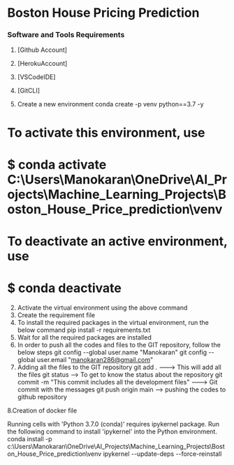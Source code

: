 # Boston House Pricing Prediction

### Software and Tools Requirements

1. [Github Account]
2. [HerokuAccount]
3. [VSCodeIDE]
4. [GitCLI]

1. Create a new environment
   conda create -p venv python==3.7 -y

# To activate this environment, use
#     $ conda activate C:\Users\Manokaran\OneDrive\AI_Projects\Machine_Learning_Projects\Boston_House_Price_prediction\venv
# To deactivate an active environment, use
#     $ conda deactivate

2. Activate the virtual environment using the above command
3. Create the requirement file
4. To install the required packages in the virtual environment, run the below command
    pip install -r requirements.txt
5. Wait for all the required packages are installed 
6. In order to push all the codes and files to the GIT repository, follow the below steps
   git config --global user.name "Manokaran"
   git config --global user.email "manokaran286@gmail.com"
7. Adding all the files to the GIT repository
   git add .   ---> This will add all the files
   git status   --> To get to know the status about the repository
   git commit -m "This commit includes all the development files"   ---> Git commit with the messages 
   git push origin main  --> pushing the codes to github repository

8.Creation of docker file



Running cells with 'Python 3.7.0 (conda)' requires ipykernel package.
Run the following command to install 'ipykernel' into the Python environment.
   conda install -p c:\Users\Manokaran\OneDrive\AI_Projects\Machine_Learning_Projects\Boston_House_Price_prediction\venv ipykernel --update-deps --force-reinstall